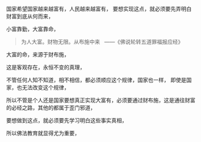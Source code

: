 国家希望国家越来越富有，人民越来越富有，
要想实现这点，就必须要先弄明白财富到底从何而来，

小富靠勤，大富靠命，

> 为人大富。财物无限。从布施中来 
>  ——《佛说轮转五道罪福报应经》

大富的命，来源于财布施，

这是客观存在，永恒不变的真理，

不管任何人知不知道，相不相信，都必须顺应这个规律，国家也一样，
即使是国家，也无法改变这个规律，

所以不管是个人还是国家要想真正实现大富有，必须要通过财布施，这是通往财富的必经之路，其他的都属于歪门邪道，

要想做到这点，就必须要先学习明白这些事实真相，

所以佛法教育就显得尤为重要，
